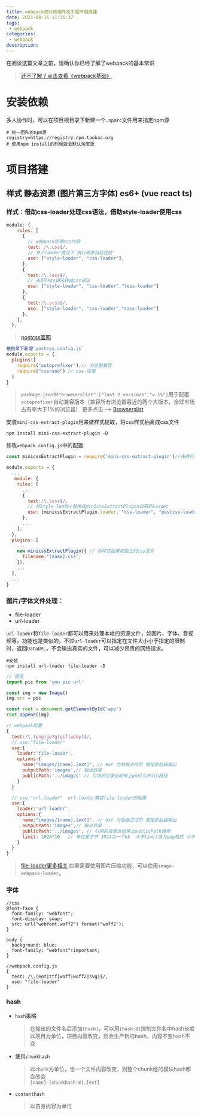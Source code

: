 ```yaml
---
title: webpack进行前端开发工程环境搭建
date: 2021-08-16 11:36:37
tags:
 - webpack
categories:
 - webpack
description:
---
```


在阅读这篇文章之前，请确认你已经了解了webpack的基本常识
> [还不了解？点击查看《webpack基础》](https://qytayh.github.io/2021/08/webpack%E5%9F%BA%E7%A1%80/)

<!-- more -->
# 安装依赖

多人协作时，可以在项目根目录下新建一个`.npmrc`文件用来指定npm源

```shell
# 统一团队的npm源
registry=https://registry.npm.taobao.org
# 使用npm install的时候就会默认淘宝源
```

# 项目搭建

## 样式 静态资源 (图片第三方字体) es6+ (vue react ts)

### 样式：借助css-loader处理css语法，借助style-loader使用css

```js
module: {
    rules: [
      {
        // webpack处理css内容
        test: /\.css$/,
        // 多个loader情况下 执行顺序自后往前
        use: ["style-loader", "css-loader"],
      },
      {
        test:/\.less$/,
        // 先将less语法转成css语法
        use: ["style-loader", "css-loader","less-loader"]
      },
      {
        test:/\.scss$/,
        use: ["style-loader", "css-loader","sass-loader"]
      },
    ],
  },
```
> [postcss官网](https://www.postcss.com.cn/)

```js
根目录下新增`postcss.config.js`
module.exports = {
  plugins:[
    require("autoprefixer"),// 浏览器兼容
    require("cssnano") // css 压缩
  ]
}
```

> `package.json`中`"browserslist":["last 2 versions","> 1%"]`用于配置`autoprefixer`自动兼容版本（兼容所有浏览器最近的两个大版本，全球市场占有率大于1%的浏览器）
> 更多点击 --> [Browserslist](https://qytayh.github.io/2021/08/Browserslist/)

安装`mini-css-extract-plugin`用来做样式提取，将css样式抽离成css文件
```shell
npm install mini-css-extract-plugin -D
```
修改`webpack.config.js`中的配置
```js
const minicssExtractPlugin = require('mini-css-extract-plugin')//先进行引用

module.exports = {
  ...
   module: {
    rules: [
      ...
      {
        test:/\.less$/,
        // 将style-loader替换成minicssExtractPlugin自带的loader
        use: [minicssExtractPlugin.loader, "css-loader", "postcss-loader","less-loader"]
      },
      ...
    ],
  },
  plugins: [
    ...
    new minicssExtractPlugin({ // 将样式抽离成独立的css文件
      filename:"[name].css",
    }),
    ...
  ],
  ...
}

```

### 图片/字体⽂件处理：

- file-loader 
- url-loader

`url-loader`和`file-loader`都可以⽤来处理本地的资源⽂件，如图⽚、字体、⾳视频等。功能也是类似的，不过`url-loader`可以指定在⽂件⼤⼩⼩于指定的限制时，返回`DataURL`，不会输出真实的⽂件，可以减少昂贵的⽹络请求。

```shell
#安装
npm install url-loader file-loader -D
```

```js
// 使用
import pic from 'you pic url'

const img = new Image()
img.src = pic

const root = document.getElementById('app')
root.append(img)

// webpack配置
{
  test:/\.(png|jp?g|gif|webp)$/,
  // use:"file-loader"
  use:{
    loader:'file-loader',
    options:{
      name:"images/[name].[ext]", // ext 为后缀占位符 使用原后缀输出
      outputPath:'images',// 输出目录
      publicPath:'../images' // 引用的目录自动带上publicPath路径
    }
  }

  // use:"url-loader"  url-loader兼容file-loader的配置
  use:{
    loader:'url-loader',
    options:{
      name:"images/[name].[ext]", // ext 为后缀占位符 使用原后缀输出
      outputPath:'images',// 输出目录
      publicPath:'../images', // 引用的目录自动带上publicPath路径
      limit: 1024*10   // 单位是字节 1024为一个kb  大于limit值为png格式 小于limit值 转base64
    }
  }
}

```
> [file-loader更多相关](https://github.com/webpack-contrib/file-loader)
> 如果需要使⽤图⽚压缩功能，可以使⽤`image-webpack-loader`。

### 字体

```
//css
@font-face {
  font-family: "webfont";
  font-display: swap;
  src: url("webfont.woff2") format("woff2");
}

body {
  background: blue;
  font-family: "webfont"!important;
}

//webpack.config.js
{
  test: /\.(eot|ttf|woff|woff2|svg)$/,
  use: "file-loader"
}
```

### hash

- `hash`策略

  > 在输出的文件名后添加`[hash]`，可以用`[hash:8]`控制文件名中hash长度  
  > 以项目为单位，项目内容改变，则会生产新的hash，内容不变hash不变

- 使用`chunkhash`

  > 以`chunk`为单位，当一个文件内容改变，则整个chunk组的模块hash都会改变  
  > `[name]-[chunkhash:8].[ext]`

- `contenthash`

  > 以自身内容为单位








<!-- markdownlint-disable MD041 MD002--> 